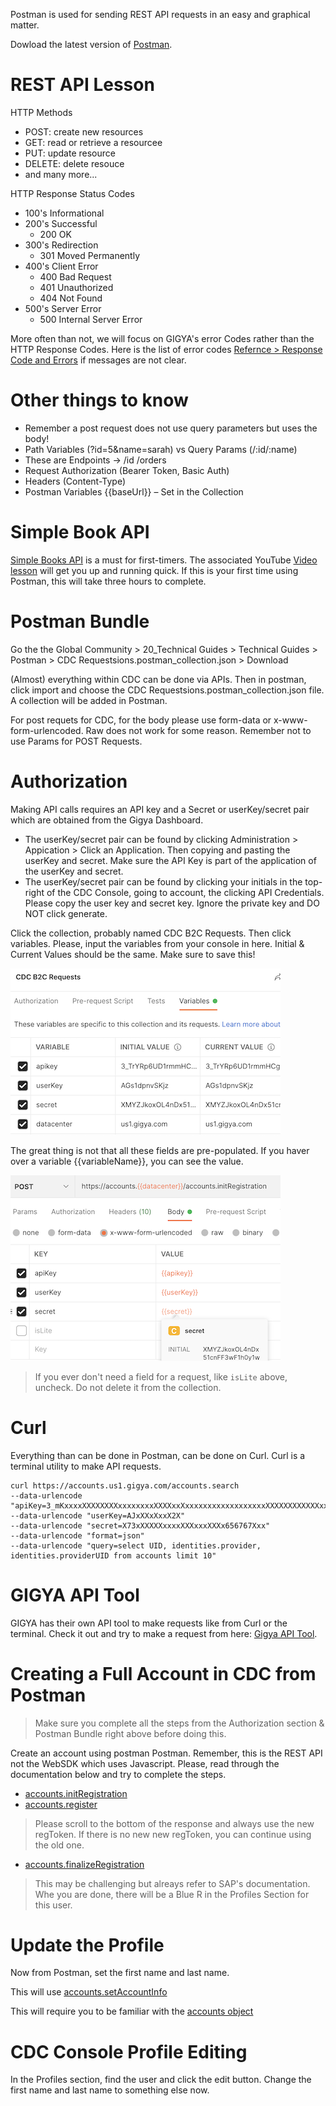 Postman is used for sending REST API requests in an easy and graphical matter. 

Dowload the latest version of [Postman](https://www.postman.com/downloads/).

# REST API Lesson

HTTP Methods
- POST: create new resources
- GET: read or retrieve a resourcee
- PUT: update resource
- DELETE: delete resouce
- and many more...

HTTP Response Status Codes
- 100's Informational 
- 200's Successful
    - 200 OK
- 300's Redirection 
    - 301 Moved Permanently
- 400's Client Error
    - 400 Bad Request
    - 401 Unauthorized
    - 404 Not Found
- 500's Server Error
    - 500 Internal Server Error

More often than not, we will focus on GIGYA's error Codes rather than the HTTP Response Codes. Here is the list of error codes [Refernce > Response Code and Errors](https://help.sap.com/docs/SAP_CUSTOMER_DATA_CLOUD/8b8d6fffe113457094a17701f63e3d6a/416d41b170b21014bbc5a10ce4041860.html) if messages are not clear.


# Other things to know
- Remember a post request does not use query parameters but uses the body!
- Path Variables (?id=5&name=sarah) vs Query Params (/:id/:name)
- These are Endpoints -> /id  /orders
- Request Authorization (Bearer Token, Basic Auth)
- Headers (Content-Type)
- Postman Variables {{baseUrl}} – Set in the Collection



# Simple Book API

[Simple Books API](https://github.com/vdespa/introduction-to-postman-course/blob/main/simple-books-api.md) is a must for first-timers. The associated YouTube [Video lesson](https://www.youtube.com/watch?v=VywxIQ2ZXw4) will get you up and running quick. If this is your first time using Postman, this will take three hours to complete.

# Postman Bundle

Go the the Global Community > 20_Technical Guides > Technical Guides > Postman > CDC Requestsions.postman_collection.json > Download

(Almost) everything within CDC can be done via APIs. Then in postman, click import and choose the CDC Requestsions.postman_collection.json file. A collection will be added in Postman.

For post requets for CDC, for the body please use form-data or x-www-form-urlencoded. Raw does not work for some reason. Remember not to use Params for POST Requests.

# Authorization

Making API calls requires an API key and a Secret or userKey/secret pair which are obtained from the Gigya Dashboard. 
- The userKey/secret pair can be found by clicking Administration > Appication > Click an Application. Then copying and pasting the userKey and secret. Make sure the API Key is part of the application of the userKey and secret.
- The userKey/secret pair can be found by clicking your initials in the top-right of the CDC Console, going to account, the clicking API Credentials. Please copy the user key and secret key. Ignore the private key and DO NOT click generate.

Click the collection, probably named CDC B2C Requests. Then click variables. Please, input the variables from your console in here. Initial & Current Values should be the same. Make sure to save this!

![The variables](/../assets/variables.png "The variables.")

The great thing is not that all these fields are pre-populated. If you haver over a variable {{variableName}}, you can see the value.

![The variables](/../assets/variables2.png "The variables.")

> If you ever don't need a field for a request, like `isLite` above, uncheck. Do not delete it from the collection.

# Curl

Everything than can be done in Postman, can be done on Curl. Curl is a terminal utility to make API requests.

```
curl https://accounts.us1.gigya.com/accounts.search
--data-urlencode "apiKey=3_mKxxxxXXXXXXXXxxxxxxxxXXXXxxXxxxxxxxxxxxxxxxxxxXXXXXXXXXXXXxxxxx"
--data-urlencode "userKey=AJxXXxXxxX2X"
--data-urlencode "secret=X73xXXXXXxxxxXXXxxxXXXx656767Xxx"
--data-urlencode "format=json"
--data-urlencode "query=select UID, identities.provider, identities.providerUID from accounts limit 10"
```

# GIGYA API Tool

GIGYA has their own API tool to make requests like from Curl or the terminal. Check it out and try to make a request from here: [Gigya API Tool](https://tools.gigya-cs.com/api/).

# Creating a Full Account in CDC from Postman

> Make sure you complete all the steps from the Authorization section & Postman Bundle right above before doing this.



Create an account using postman Postman. Remember, this is the REST API not the WebSDK which uses Javascript. Please, read through the documentation below and try to complete the steps.
- [accounts.initRegistration](https://help.sap.com/docs/SAP_CUSTOMER_DATA_CLOUD/8b8d6fffe113457094a17701f63e3d6a/4136e1f370b21014bbc5a10ce4041860.html?q=accounts.initRegistration)
- [accounts.register](https://help.sap.com/docs/SAP_CUSTOMER_DATA_CLOUD/8b8d6fffe113457094a17701f63e3d6a/4136e1f370b21014bbc5a10ce4041860.html?q=accounts.initRegistration)
> Please scroll to the bottom of the response and always use the new regToken. If there is no new new regToken, you can continue using the old one.
- [accounts.finalizeRegistration](https://help.sap.com/docs/SAP_CUSTOMER_DATA_CLOUD/8b8d6fffe113457094a17701f63e3d6a/4136e1f370b21014bbc5a10ce4041860.html?q=accounts.initRegistration)

> This may be challenging but alreays refer to SAP's documentation. Whe you are done, there will be a Blue R in the Profiles Section for this user.

# Update the Profile

Now from Postman, set the first name and last name. 

This will use [accounts.setAccountInfo](https://help.sap.com/docs/SAP_CUSTOMER_DATA_CLOUD/8b8d6fffe113457094a17701f63e3d6a/4139777d70b21014bbc5a10ce4041860.html?q=web%20sdk%20configuration)

This will require you to be familiar with the [accounts object](https://help.sap.com/docs/SAP_CUSTOMER_DATA_CLOUD/8b8d6fffe113457094a17701f63e3d6a/41693e9270b21014bbc5a10ce4041860.html?q=web%20sdk%20configuration)

# CDC Console Profile Editing

In the Profiles section, find the user and click the edit button. Change the first name and last name to something else now.


